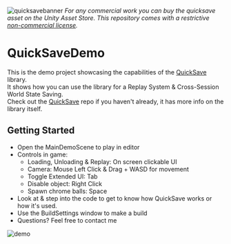 ![quicksavebanner](https://user-images.githubusercontent.com/23634827/218306750-7084d9a7-b36d-42c8-872b-dc86b690cfb5.png)
*For any commercial work you can buy the quicksave asset on the Unity Asset Store. 
This repository comes with a restrictive [non-commercial license](LICENSE.MD).*

# QuickSaveDemo
This is the demo project showcasing the capabilities of the [QuickSave](https://github.com/JonasDeM/QuickSave) library.  
It shows how you can use the library for a Replay System & Cross-Session World State Saving.  
Check out the [QuickSave](https://github.com/JonasDeM/QuickSave) repo if you haven't already, it has more info on the library itself.

## Getting Started
* Open the MainDemoScene to play in editor
* Controls in game:
  * Loading, Unloading & Replay: On screen clickable UI
  * Camera: Mouse Left Click & Drag + WASD for movement
  * Toggle Extended UI: Tab
  * Disable object: Right Click
  * Spawn chrome balls: Space
* Look at & step into the code to get to know how QuickSave works or how it's used.
* Use the BuildSettings window to make a build
* Questions? Feel free to contact me
  
![demo](https://github.com/JonasDeM/QuickSaveDemo/assets/23634827/6563b19f-e799-412a-9ca5-51f76ab688fc)
